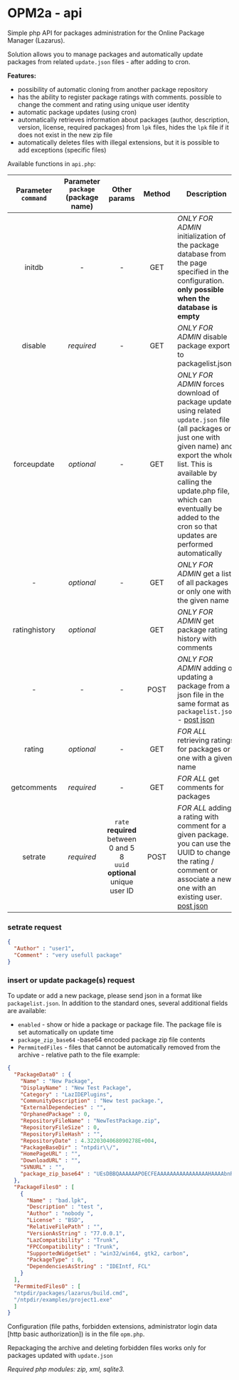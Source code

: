 # OPM2a - api
Simple php API for packages administration for the Online Package Manager (Lazarus).

Solution allows you to manage packages and automatically update packages from related `update.json` files - after adding to cron.

**Features:**
- possibility of automatic cloning from another package repository
- has the ability to register package ratings with comments. possible to change the comment and rating using unique user identity
- automatic package updates (using cron)
- automatically retrieves information about packages (author, description, version, license, required packages) from `lpk` files, hides the `lpk` file if it does not exist in the new zip file
- automatically deletes files with illegal extensions, but it is possible to add exceptions (specific files)

Available functions in `api.php`:

Parameter `command` | Parameter `package` (package name) | Other params | Method | Description
:---: | :---: | :---: | :---: | ---
initdb | - | - | GET | *ONLY FOR ADMIN* initialization of the package database from the page specified in the configuration. **only possible when the database is empty**
disable | *required* | - | GET | *ONLY FOR ADMIN* disable package export to packagelist.json.
forceupdate | *optional* | - | GET | *ONLY FOR ADMIN* forces download of package updates using related `update.json` file (all packages or just one with given name) and export the whole list. This is available by calling the update.php file, which can eventually be added to the cron so that updates are performed automatically
\- | *optional* | - | GET | *ONLY FOR ADMIN* get a list of all packages or only one with the given name
ratinghistory | *optional* |  | GET | *ONLY FOR ADMIN* get package rating history with comments
\- | - | - | POST | *ONLY FOR ADMIN* adding or updating a package from a json file in the same format as `packagelist.json` - [post json](https://github.com/paweld/OPM2a-api/blob/master/README.md#insert-or-update-packages-request)
rating | *optional* | - | GET | *FOR ALL* retrieving ratings for packages or one with a given name
getcomments | *required* | - | GET | *FOR ALL* get comments for packages
setrate | *required* |`rate` **required** between 0 and 5 8<br/>`uuid` **optional** unique user ID| POST | *FOR ALL* adding a rating with comment for a given package. you can use the UUID to change the rating / comment or associate a new one with an existing user. [post json](https://github.com/paweld/OPM2a-api/blob/master/README.md#setrate%-request)

### setrate request
```json
{
  "Author" : "user1",
  "Comment" : "very usefull package"
}
```
### insert or update package(s) request
To update or add a new package, please send json in a format like `packagelist.json`. In addition to the standard ones, several additional fields are available:
- `enabled` - show or hide a package or package file. The package file is set automatically on update time
- `package_zip_base64` -base64 encoded package zip file contents
- `PermmitedFiles` - files that cannot be automatically removed from the archive - relative path to the file
example:
```json
{
  "PackageData0" : {
    "Name" : "New Package",
    "DisplayName" : "New Test Package",
    "Category" : "LazIDEPlugins",
    "CommunityDescription" : "New test package.",
    "ExternalDependecies" : "",
    "OrphanedPackage" : 0,
    "RepositoryFileName" : "NewTestPackage.zip",
    "RepositoryFileSize" : 0,
    "RepositoryFileHash" : "",
    "RepositoryDate" : 4.3220304068090278E+004,
    "PackageBaseDir" : "ntpdir\\/",
    "HomePageURL" : "",
    "DownloadURL" : "",
    "SVNURL" : "",
    "package_zip_base64" : "UEsDBBQAAAAAAPOECFEAAAAAAAAAAAAAAAAHAAAAbnRwZGlyL1BLAwQUAAAACAArhQhRVFp8khUCAADJBAAEgAkAAAAAAAAACAgAAAlAAAAbnRwZGlyL250cG1haW4ubHBrCgAgAAAAAAABABgAI1Eq+5Ft1gEjUSr7kW3WAXvZdK2RbdYBUEsBAj8AFAAAAAgAc4UIURbN/R+fAAAA4gAAABIAJAAAAAAAAAAgIAAAagIAAG50cGRpci9udHBtYWluLnBhcwoAIAAAAAAAAQAYAAnrcUySbdYBCetxTJJt1gEtGHatkW3WAVBLBQYAAAAAAwADACEBAAA5AwAAAAA="
  },
  "PackageFiles0" : [
    {
      "Name" : "bad.lpk",
      "Description" : "test ",
      "Author" : "nobody ",
      "License" : "BSD",
      "RelativeFilePath" : "",
      "VersionAsString" : "77.0.0.1",
      "LazCompatibility" : "Trunk",
      "FPCCompatibility" : "Trunk",
      "SupportedWidgetSet" : "win32/win64, gtk2, carbon",
      "PackageType" : 0,
      "DependenciesAsString" : "IDEIntf, FCL"
    }
  ],
  "PermmitedFiles0" : [
  "ntpdir/packages/lazarus/build.cmd",
  "/ntpdir/examples/project1.exe"
  ]
}
```
Configuration (file paths, forbidden extensions, administrator login data [http basic authorization]) is in the file `opm.php`.

Repackaging the archive and deleting forbidden files works only for packages updated with `update.json`

*Required php modules: zip, xml, sqlite3.*

